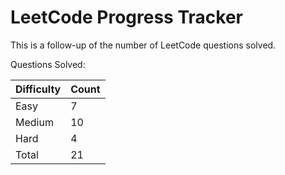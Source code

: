 # LeetCode Progress Tracker

This is a follow-up of the number of LeetCode questions solved.

Questions Solved:

Difficulty   | Count
------------ | -----
Easy         | 7
Medium       | 10
Hard         | 4
Total        | 21

